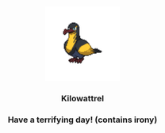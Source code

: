 <p align="center">
    <img src="https://raw.githubusercontent.com/PokeAPI/sprites/master/sprites/pokemon/941.png" width="150" height="150">
</p>
<h3 align="center"> <b>Kilowattrel</b></h3>
<h3 align="center">Have a terrifying day! (contains irony)</h3>
